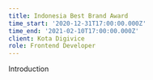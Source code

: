 ```yaml
---
title: Indonesia Best Brand Award
time_start: '2020-12-31T17:00:00.000Z'
time_end: '2021-02-10T17:00:00.000Z'
client: Kota Digivice
role: Frontend Developer
---
```


Introduction

